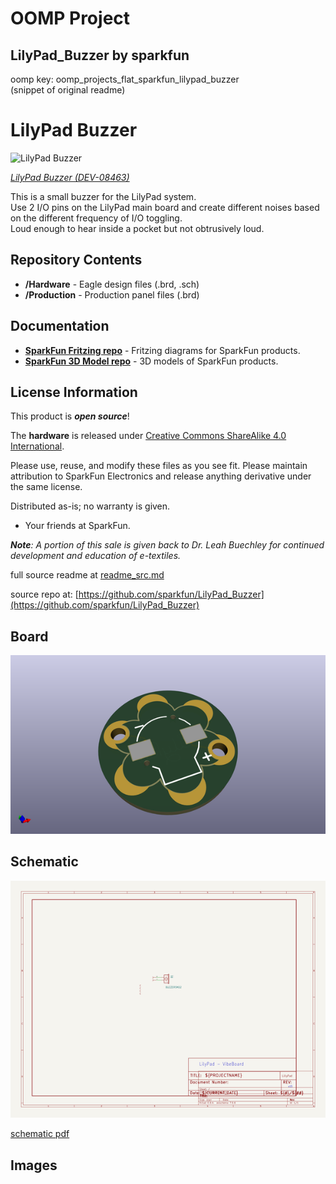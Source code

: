 # OOMP Project  
## LilyPad_Buzzer  by sparkfun  
  
oomp key: oomp_projects_flat_sparkfun_lilypad_buzzer  
(snippet of original readme)  
  
LilyPad Buzzer  
========================================  
  
![LilyPad Buzzer](https://cdn.sparkfun.com//assets/parts/1/3/5/9/08463-01.jpg)  
  
[*LilyPad Buzzer (DEV-08463)*](https://www.sparkfun.com/products/8463)  
  
This is a small buzzer for the LilyPad system.   
Use 2 I/O pins on the LilyPad main board and create different noises based on the different frequency of I/O toggling.   
Loud enough to hear inside a pocket but not obtrusively loud.  
  
Repository Contents  
-------------------  
  
* **/Hardware** - Eagle design files (.brd, .sch)  
* **/Production** - Production panel files (.brd)  
  
Documentation  
--------------  
* **[SparkFun Fritzing repo](https://github.com/sparkfun/Fritzing_Parts)** - Fritzing diagrams for SparkFun products.  
* **[SparkFun 3D Model repo](https://github.com/sparkfun/3D_Models)** - 3D models of SparkFun products.   
  
  
License Information  
-------------------  
This product is _**open source**_!   
  
The **hardware** is released under [Creative Commons ShareAlike 4.0 International](https://creativecommons.org/licenses/by-sa/4.0/).  
  
Please use, reuse, and modify these files as you see fit. Please maintain attribution to SparkFun Electronics and release anything derivative under the same license.  
  
Distributed as-is; no warranty is given.  
  
- Your friends at SparkFun.  
  
_**Note**: A portion of this sale is given back to Dr. Leah Buechley for continued development and education of e-textiles._  
  
  
  full source readme at [readme_src.md](readme_src.md)  
  
source repo at: [https://github.com/sparkfun/LilyPad_Buzzer](https://github.com/sparkfun/LilyPad_Buzzer)  
## Board  
  
[![working_3d.png](working_3d_600.png)](working_3d.png)  
## Schematic  
  
[![working_schematic.png](working_schematic_600.png)](working_schematic.png)  
  
[schematic pdf](working_schematic.pdf)  
## Images  
